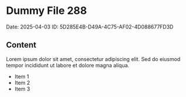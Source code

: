 # Dummy File 288

Date: 2025-04-03
ID: 5D285E4B-D49A-4C75-AF02-4D088677FD3D

## Content

Lorem ipsum dolor sit amet, consectetur adipiscing elit.
Sed do eiusmod tempor incididunt ut labore et dolore magna aliqua.

* Item 1
* Item 2
* Item 3


